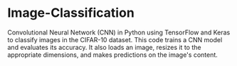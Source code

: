 # Image-Classification
Convolutional Neural Network (CNN) in Python using TensorFlow and Keras to classify images in the CIFAR-10 dataset. This code trains a CNN model and evaluates its accuracy. It also loads an image, resizes it to the appropriate dimensions, and makes predictions on the image's content.
